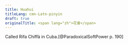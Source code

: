 ```yaml
---
title: Huahui
titleLang: cmn-Latn-pinyin
draft: true
originalTitle: <span lang="zh">花會</span>
---
```


Called <span lang="es-CU" class="aka">Rifa Chiffà</span> in Cuba.[@ParadoxicalSoftPower p. 190]
